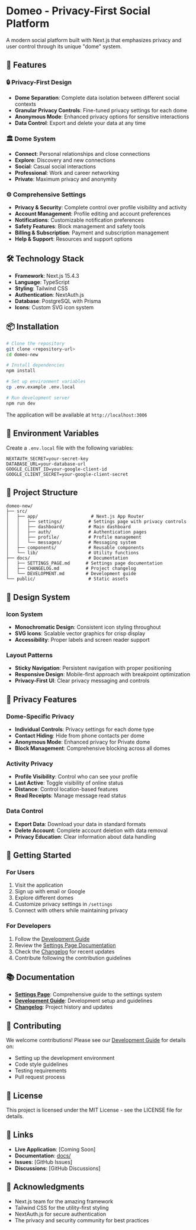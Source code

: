 # Domeo - Privacy-First Social Platform

A modern social platform built with Next.js that emphasizes privacy and user control through its unique "dome" system.

## 🚀 Features

### 🔒 Privacy-First Design
- **Dome Separation**: Complete data isolation between different social contexts
- **Granular Privacy Controls**: Fine-tuned privacy settings for each dome
- **Anonymous Mode**: Enhanced privacy options for sensitive interactions
- **Data Control**: Export and delete your data at any time

### 🏛️ Dome System
- **Connect**: Personal relationships and close connections
- **Explore**: Discovery and new connections
- **Social**: Casual social interactions
- **Professional**: Work and career networking
- **Private**: Maximum privacy and anonymity

### ⚙️ Comprehensive Settings
- **Privacy & Security**: Complete control over profile visibility and activity
- **Account Management**: Profile editing and account preferences
- **Notifications**: Customizable notification preferences
- **Safety Features**: Block management and safety tools
- **Billing & Subscription**: Payment and subscription management
- **Help & Support**: Resources and support options

## 🛠️ Technology Stack

- **Framework**: Next.js 15.4.3
- **Language**: TypeScript
- **Styling**: Tailwind CSS
- **Authentication**: NextAuth.js
- **Database**: PostgreSQL with Prisma
- **Icons**: Custom SVG icon system

## 📦 Installation

```bash
# Clone the repository
git clone <repository-url>
cd domeo-new

# Install dependencies
npm install

# Set up environment variables
cp .env.example .env.local

# Run development server
npm run dev
```

The application will be available at `http://localhost:3006`

## 🔧 Environment Variables

Create a `.env.local` file with the following variables:

```env
NEXTAUTH_SECRET=your-secret-key
DATABASE_URL=your-database-url
GOOGLE_CLIENT_ID=your-google-client-id
GOOGLE_CLIENT_SECRET=your-google-client-secret
```

## 📁 Project Structure

```
domeo-new/
├── src/
│   ├── app/                    # Next.js App Router
│   │   ├── settings/          # Settings page with privacy controls
│   │   ├── dashboard/         # Main dashboard
│   │   ├── auth/              # Authentication pages
│   │   ├── profile/           # Profile management
│   │   └── messages/          # Messaging system
│   ├── components/            # Reusable components
│   └── lib/                   # Utility functions
├── docs/                      # Documentation
│   ├── SETTINGS_PAGE.md      # Settings page documentation
│   ├── CHANGELOG.md          # Project changelog
│   └── DEVELOPMENT.md        # Development guide
└── public/                    # Static assets
```

## 🎨 Design System

### Icon System
- **Monochromatic Design**: Consistent icon styling throughout
- **SVG Icons**: Scalable vector graphics for crisp display
- **Accessibility**: Proper labels and screen reader support

### Layout Patterns
- **Sticky Navigation**: Persistent navigation with proper positioning
- **Responsive Design**: Mobile-first approach with breakpoint optimization
- **Privacy-First UI**: Clear privacy messaging and controls

## 🔐 Privacy Features

### Dome-Specific Privacy
- **Individual Controls**: Privacy settings for each dome type
- **Contact Hiding**: Hide from phone contacts per dome
- **Anonymous Mode**: Enhanced privacy for Private dome
- **Block Management**: Comprehensive blocking across all domes

### Activity Privacy
- **Profile Visibility**: Control who can see your profile
- **Last Active**: Toggle visibility of online status
- **Distance**: Control location-based features
- **Read Receipts**: Manage message read status

### Data Control
- **Export Data**: Download your data in standard formats
- **Delete Account**: Complete account deletion with data removal
- **Privacy Education**: Clear information about data handling

## 🚀 Getting Started

### For Users
1. Visit the application
2. Sign up with email or Google
3. Explore different domes
4. Customize privacy settings in `/settings`
5. Connect with others while maintaining privacy

### For Developers
1. Follow the [Development Guide](docs/DEVELOPMENT.md)
2. Review the [Settings Page Documentation](docs/SETTINGS_PAGE.md)
3. Check the [Changelog](docs/CHANGELOG.md) for recent updates
4. Contribute following the contribution guidelines

## 📚 Documentation

- **[Settings Page](docs/SETTINGS_PAGE.md)**: Comprehensive guide to the settings system
- **[Development Guide](docs/DEVELOPMENT.md)**: Development setup and guidelines
- **[Changelog](docs/CHANGELOG.md)**: Project history and updates

## 🤝 Contributing

We welcome contributions! Please see our [Development Guide](docs/DEVELOPMENT.md) for details on:

- Setting up the development environment
- Code style guidelines
- Testing requirements
- Pull request process

## 📄 License

This project is licensed under the MIT License - see the LICENSE file for details.

## 🔗 Links

- **Live Application**: [Coming Soon]
- **Documentation**: [docs/](docs/)
- **Issues**: [GitHub Issues]
- **Discussions**: [GitHub Discussions]

## 🙏 Acknowledgments

- Next.js team for the amazing framework
- Tailwind CSS for the utility-first styling
- NextAuth.js for secure authentication
- The privacy and security community for best practices

